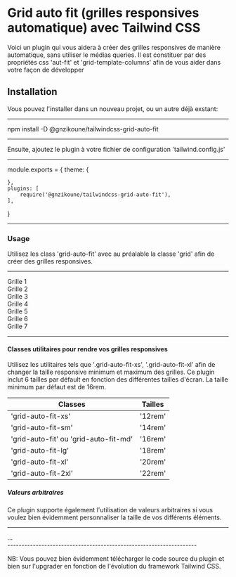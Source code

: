 # Grid auto fit (grilles responsives automatique) avec Tailwind CSS

Voici un plugin qui vous aidera à créer des grilles responsives 
de manière automatique, sans utiliser le médias queries.
Il est constituer par des propriétés css 'aut-fit' et 'grid-template-columns' afin de vous aider dans votre façon de développer

## Installation

Vous pouvez l'installer dans un nouveau projet, ou un autre déjà exstant:

----------------------------------------------------------------

npm install -D @gnzikoune/tailwindcss-grid-auto-fit

----------------------------------------------------------------

Ensuite, ajoutez le plugin à votre fichier de configuration 'tailwind.config.js'

----------------------------------------------------------------
module.exports = {
    theme: {

    },
    plugins: [
        require('@gnzikoune/tailwindcss-grid-auto-fit'),
    ],
}

-----------------------------------------------------------------


### Usage 

Utilisez les class 'grid-auto-fit' avec au préalable la classe 'grid'
afin de créer des grilles responsives.


-------------------------------------------------------------------

<section class="grid gap-2 grid-auto-fit">
   <div class="p-6 bg-blue-400 rounded-md">
      Grille 1
   </div>
   <div class="p-6 bg-yellow-400 rounded-md">
      Grille 2
   </div>
   <div class="p-6 bg-yellow-400 rounded-md">
      Grille 3
   </div>
   <div class="p-6 bg-yellow-400 rounded-md">
      Grille 4
   </div>
   <div class="p-6 bg-yellow-400 rounded-md">
      Grille 5
   </div>
   <div class="p-6 bg-yellow-400 rounded-md">
      Grille 6
   </div>
   <div class="p-6 bg-yellow-400 rounded-md">
      Grille 7
   </div>
</section>

-------------------------------------------------------------------



#### Classes utilitaires pour rendre vos grilles responsives

Utilisez les utilitaires tels que '.grid-auto-fit-xs', '.grid-auto-fit-xl' afin de changer la taille responsive minimum et maximum des grilles. Ce plugin inclut 6 tailles par défault en fonction des différentes tailles d'écran. La taille minimum par défaut est de 16rem.


| Classes                               | Tailles            |
| ------------------------------------- | ------------------ |
| 'grid-auto-fit-xs'                    | '12rem'            |
| 'grid-auto-fit-sm'                    | '14rem'            |
| 'grid-auto-fit' ou 'grid-auto-fit-md' | '16rem'            |
| 'grid-auto-fit-lg'                    | '18rem'            |
| 'grid-auto-fit-xl'                    | '20rem'            |
| 'grid-auto-fit-2xl'                   | '22rem'            |


##### Valeurs arbitraires

Ce plugin supporte également l'utilisation de valeurs arbitraires si vous voulez bien évidemment personnaliser la taille de vos différents éléments.

-------------------------------------------------------------------
<section class="grid grid-auto-fit-[13rem]">
   ...
</section>
-------------------------------------------------------------------



NB: Vous pouvez bien évidemment télécharger le code source du plugin et bien sur l'upgrader en fonction de l'évolution du framework Tailwind CSS.




<!-- Merci à Cyberschool Entrepreunariat  -->

<!-- Gildas Nzikouné  -->
<!-- Dev Front-End -->